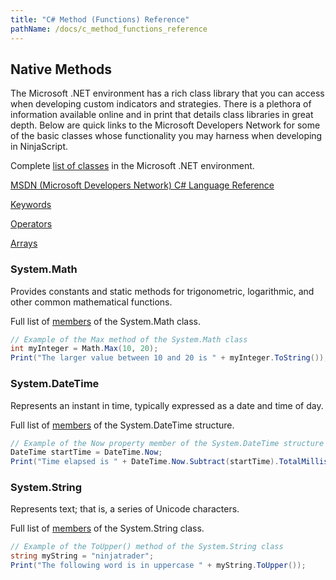 ```yaml
---
title: "C# Method (Functions) Reference"
pathName: /docs/c_method_functions_reference
---
```


## Native Methods

The Microsoft .NET environment has a rich class library that you can access when developing custom indicators and strategies. There is a plethora of information available online and in print that details class libraries in great depth. Below are quick links to the Microsoft Developers Network for some of the basic classes whose functionality you may harness when developing in NinjaScript.

Complete [list of classes](https://msdn.microsoft.com/en-us/library/d11h6832(v=vs.90).aspx) in the Microsoft .NET environment.

[MSDN (Microsoft Developers Network) C# Language Reference](http://msdn.microsoft.com/en-us/library/ms228593.aspx)

[Keywords](https://docs.microsoft.com/en-us/dotnet/csharp/language-reference/keywords/index)

[Operators](https://docs.microsoft.com/en-us/dotnet/csharp/language-reference/operators/index)

[Arrays](http://msdn.microsoft.com/en-us/library/9b9dty7d)

### System.Math

Provides constants and static methods for trigonometric, logarithmic, and other common mathematical functions.

Full list of [members](https://msdn.microsoft.com/en-us/library/xaz41263(v=vs.110).aspx) of the System.Math class.

```csharp
// Example of the Max method of the System.Math class
int myInteger = Math.Max(10, 20);
Print("The larger value between 10 and 20 is " + myInteger.ToString());
```

### System.DateTime

Represents an instant in time, typically expressed as a date and time of day.

Full list of [members](https://msdn.microsoft.com/en-us/library/system.datetime(v=vs.113).aspx) of the System.DateTime structure.

```csharp
// Example of the Now property member of the System.DateTime structure
DateTime startTime = DateTime.Now;
Print("Time elapsed is " + DateTime.Now.Subtract(startTime).TotalMilliseconds.ToString() + " milliseconds.");
```

### System.String

Represents text; that is, a series of Unicode characters.

Full list of [members](https://msdn.microsoft.com/en-us/library/system.string(v=vs.113).aspx) of the System.String class.

```csharp
// Example of the ToUpper() method of the System.String class
string myString = "ninjatrader";
Print("The following word is in uppercase " + myString.ToUpper());
```

